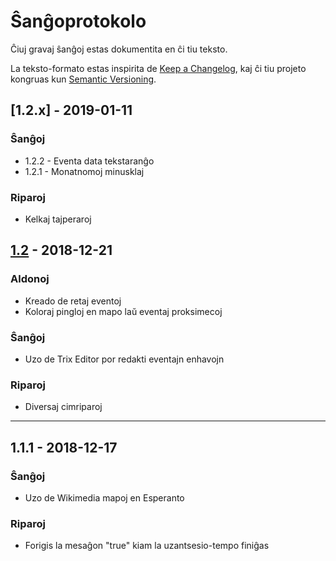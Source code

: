 Ŝanĝoprotokolo
===

Ĉiuj gravaj ŝanĝoj estas dokumentita en ĉi tiu teksto.

La teksto-formato estas inspirita de [Keep a Changelog](https://keepachangelog.com/en/1.0.0/),
kaj ĉi tiu projeto kongruas kun [Semantic Versioning](https://semver.org/spec/v2.0.0.html).

[1.2.x] - 2019-01-11
---
### Ŝanĝoj
- 1.2.2 - Eventa data tekstaranĝo 
- 1.2.1 - Monatnomoj minusklaj

### Riparoj
- Kelkaj tajperaroj

[1.2] - 2018-12-21
---
### Aldonoj
- Kreado de retaj eventoj
- Koloraj pingloj en mapo laŭ eventaj proksimecoj

### Ŝanĝoj
- Uzo de Trix Editor por redakti eventajn enhavojn

### Riparoj
- Diversaj cimriparoj

--- 

1.1.1 - 2018-12-17
---
### Ŝanĝoj
- Uzo de Wikimedia mapoj en Esperanto

### Riparoj
- Forigis la mesaĝon "true" kiam la uzantsesio-tempo finiĝas

[1.2]: https://github.com/shayani/eventaservo/releases/tag/v1.2